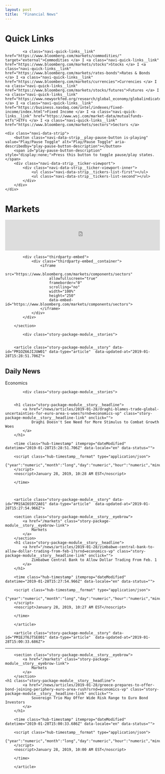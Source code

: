 ```yaml
---
layout: post
title:  "Financial News"
---
```


<div class="navi-markets-bar">
	<h1 class="section-front-header-module__title">Quick Links</h1>

            <a class="navi-quick-links__link" href="https://www.bloomberg.com/markets/commodities/" target="external">Commodities </a> I <a class="navi-quick-links__link" href="https://www.bloomberg.com/markets/stocks">Stocks </a> I <a class="navi-quick-links__link" href="https://www.bloomberg.com/markets/rates-bonds">Rates & Bonds </a> I <a class="navi-quick-links__link" href="https://www.bloomberg.com/markets/currencies">Currencies </a> I <a class="navi-quick-links__link" href="https://www.bloomberg.com/markets/stocks/futures">Futures </a> I <a class="navi-quick-links__link" href="https://www.newyorkfed.org/research/global_economy/globalindicators.html">Economics </a> I <a class="navi-quick-links__link" href="https://business.nasdaq.com/intel/indexes/fixed-income/index.html">Fixed Income </a> I <a class="navi-quick-links__link" href="https://www.wsj.com/market-data/mutualfunds-etfs">ETFs </a> I <a class="navi-quick-links__link" href="https://www.bloomberg.com/markets/sectors">Sectors </a>

    <div class="navi-data-strip">
        <button class="navi-data-strip__play-pause-button is-playing" value="Play/Pause Toggle" alt="Play/Pause Toggle" aria-describedby="play-pause-button-description"></button>
        <span id="play-pause-button-description" style="display:none;">Press this button to toggle pause/play states.</span>
        <div class="navi-data-strip__ticker-viewport">
			<div class="navi-data-strip__ticker-viewport-inner">
				<ul class="navi-data-strip__tickers-list-first"></ul>
                <ul class="navi-data-strip__tickers-list-second"></ul>
            </div>
        </div>
    </div>


<h1 class="section-front-header-module__title">Markets</h1>

<div class="thirdparty-embed">
                <div class="thirdparty-embed__container">
                    <iframe
                        src="https://www.bloomberg.com/markets/components/data-drawer?linksType=tout&showTabs=true"
                        allowfullscreen="true"
                        frameborder="0"
                        scrolling="no"
                        width="100%"
                        height="100"
                        data-embed-id="https://www.bloomberg.com/markets/components/data-drawer?linksType=tout&showTabs=true">
										</iframe>
                </div>
 </div>

<section class="embed-module" id="sector_performance" data-variation="">

            <div class="thirdparty-embed">
                <div class="thirdparty-embed__container">
                    <iframe
                        src="https://www.bloomberg.com/markets/components/sectors"
                        allowfullscreen="true"
                        frameborder="0"
                        scrolling="no"
                        width="100%"
                        height="250"
                        data-embed-id="https://www.bloomberg.com/markets/components/sectors">
                    </iframe>
                </div>
            </div>

        </section>


<section class="story-package-module" id="story_package" data-theme="" data-variation="4_up_heds_only">


            <div class="story-package-module__stories">


        <article class="story-package-module__story" data-id="PM1OZ66JIJUW01" data-type="article"  data-updated-at="2019-01-28T15:28:51.706Z">


<h2 class="section-front-header-module__title">Daily News</h2>

<meta http-equiv="Refresh" content="5; url=https://www.bloomberg.com/europe">
			  <section class="story-package-module__story__eyebrow">
            Economics
        </section>
        
<section class="story-package-module" id="hub_story_package" data-theme="" data-variation="4_up_deks">
            
            
            <div class="story-package-module__stories">


		<h1 class="story-package-module__story__headline">
            <a href="/news/articles/2019-01-28/draghi-blames-trade-global-uncertainties-for-euro-area-s-woes?srnd=economics-vp" class="story-package-module__story__headline-link" onclick="">
                Draghi Doesn't See Need for More Stimulus to Combat Growth Woes
            </a>
        </h1>

        <time class="hub-timestamp" itemprop="dateModified" datetime="2019-01-28T15:28:51.706Z" data-locale="en" data-status="">

        <script class="hub-timestamp__format" type="application/json">
            {"year":"numeric","month":"long","day":"numeric","hour":"numeric","minute":"numeric","timeZoneName":"short"}
        </script>
        <noscript>January 28, 2019, 10:28 AM EST</noscript>

        </time>

       

        <article class="story-package-module__story" data-id="PM1SAI6S972A01" data-type="article"  data-updated-at="2019-01-28T15:27:54.966Z">

        <section class="story-package-module__story__eyebrow">
            <a href="/markets" class="story-package-module__story__eyebrow-link">
                Markets
            </a>
        </section>
		<h1 class="story-package-module__story__headline">
            <a href="/news/articles/2019-01-28/zimbabwe-central-bank-to-allow-dollar-trading-from-feb-1?srnd=economics-vp" class="story-package-module__story__headline-link" onclick="">
                Zimbabwe Central Bank to Allow Dollar Trading From Feb. 1
            </a>
        </h1>

        <time class="hub-timestamp" itemprop="dateModified" datetime="2019-01-28T15:27:54.966Z" data-locale="en" data-status="">

        <script class="hub-timestamp__format" type="application/json">
            {"year":"numeric","month":"long","day":"numeric","hour":"numeric","minute":"numeric","timeZoneName":"short"}
        </script>
        <noscript>January 28, 2019, 10:27 AM EST</noscript>

        </time>

        </article>

        <article class="story-package-module__story" data-id="PM1EJT6JTSE801" data-type="article"  data-updated-at="2019-01-28T15:00:33.686Z">

------------------------------------------------- 

<section class="story-package-module" id="hub_story_package" data-theme="" data-variation="4_up_deks">

        <section class="story-package-module__story__eyebrow">
            <a href="/markets" class="story-package-module__story__eyebrow-link">
                Markets
            </a>
        </section>
    <h1 class="story-package-module__story__headline">
            <a href="/news/articles/2019-01-28/greece-prepares-to-offer-bond-joining-periphery-euro-area-rush?srnd=economics-vp" class="story-package-module__story__headline-link" onclick="">
                Sovereign Trio May Offer Wide Risk Range to Euro Bond Investors
            </a>
        </h1>

        <time class="hub-timestamp" itemprop="dateModified" datetime="2019-01-28T15:00:33.686Z" data-locale="en" data-status="">

        <script class="hub-timestamp__format" type="application/json">
            {"year":"numeric","month":"long","day":"numeric","hour":"numeric","minute":"numeric","timeZoneName":"short"}
        </script>
        <noscript>January 28, 2019, 10:00 AM EST</noscript>

        </time>

        </article>
   </section>
 </div>
